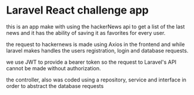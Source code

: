 # Laravel React challenge app

this is an app make with using the hackerNews api to get a list of the last news and it has the ability of saving it as favorites for every user.

the request to hackernews is made using Axios in the frontend and while laravel makes handles the users registration, login and database requests.

we use JWT to provide a bearer token so the request to Laravel's API cannot be made without authorization.

the controller, also was coded using a repository, service and interface in order to abstract the database requests 
